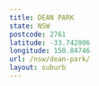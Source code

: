 ```yaml
---
title: DEAN PARK
state: NSW
postcode: 2761
latitude: -33.742006
longitude: 150.84746
url: /nsw/dean-park/
layout: suburb
---
```


